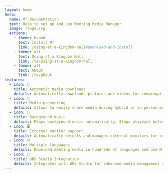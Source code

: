 ```yaml
---
layout: home
hero:
  name: M³ documentation
  text: Help to set up and use Meeting Media Manager
  image: /logo.svg
  actions:
    - theme: brand
      text: Install M³
      link: /using-at-a-kingdom-hall#download-and-install
    - theme: alt
      text: Using at a Kingdom Hall
      link: /ta/using-at-a-kingdom-hall
    - theme: alt
      text: About
      link: /ta/about
features:
  - icon: 🚀
    title: Automatic media downloads
    details: Automatically downloads pictures and videos for congregation meetings in any language available on the official website of Jehovah's Witnesses.
  - icon: 🎦
    title: Media presenting
    details: Allows to easily share media during hybrid or in-person meetings.
  - icon: 🎵
    title: Background music
    details: Plays background music automatically. Stops playback before the meeting starts. Background music can be restarted in one click after the meeting.
  - icon: 🖥️
    title: External monitor support
    details: Automatically detects and manages external monitors for smooth media presentations.
  - icon: 🌐
    title: Multiple languages
    details: Download meeting media in hundreds of languages and use M³'s interface in any of the many available languages.
  - icon: 🧩
    title: OBS Studio Integration
    details: Integrates with OBS Studio for enhanced media management and presenting capabilities.
---
```

